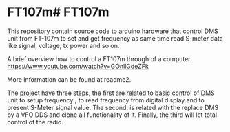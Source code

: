 # FT107m# FT107m
This repository contain source code to arduino hardware that control DMS unit from FT-107m to 
set and get frequency as same time read S-meter data like signal, voltage, tx power and so on. 

A brief overview how to control a FT107m through of a computer. 
https://www.youtube.com/watch?v=GOnllGdeZFk

More information can be found at readme2.

The project have three steps, the first are related to basic control of DMS unit to setup frequency , to read frequency from digital display and to present S-Meter signal value. 
The second, is related with the replace DMS by a VFO DDS and clone all functionality of it. Finally, the third will let total control of the radio.

